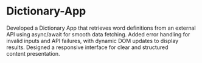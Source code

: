 # Dictionary-App
Developed a Dictionary App that retrieves word definitions from an external API using async/await for smooth data fetching. Added error handling for invalid inputs and API failures, with dynamic DOM updates to display results. Designed a responsive interface for clear and structured content presentation.
